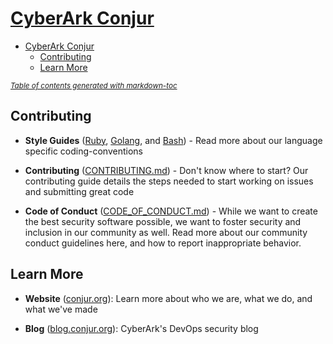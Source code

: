 # [CyberArk Conjur](https://github.com/cyberark)

- [CyberArk Conjur](#-cyberark-conjur)
  * [Contributing](#contributing)
  * [Learn More](#learn-more)

<small><i><a href='http://ecotrust-canada.github.io/markdown-toc/'>Table of contents generated with markdown-toc</a></i></small>

## Contributing
- **Style Guides** ([Ruby](conventions/ruby-style-guide.md),
  [Golang](conventions/golang-style-guide.md), and [Bash](conventions/bash-style-guide.md)) - Read
  more about our language specific coding-conventions

- **Contributing** ([CONTRIBUTING.md](CONTRIBUTING.md)) - Don't know where to start? Our contributing guide details the steps needed to start working on issues and submitting great code

- **Code of Conduct** ([CODE_OF_CONDUCT.md](CODE_OF_CONDUCT.md)) - While we want to create the best security software possible, we want to foster security and inclusion in our community as well. Read more about our community conduct guidelines here, and how to report inappropriate behavior. 

## Learn More
- **Website** ([conjur.org](conjur.org)): Learn more about who we are, what we do, and what we've made

- **Blog** ([blog.conjur.org](blog.conjur.org)): CyberArk's DevOps security blog

